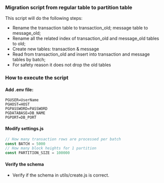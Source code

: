 ### Migration script from regular table to partition table
This script will do the following steps:
- Rename the transaction table to transaction_old; message table to message_old;
- Rename all the related index of transaction_old and message_old tables to old; 
- Create new tables: transaction & message
- Read from transaction_old and insert into transaction and message tables by batch;
- For safety reason it does not drop the old tables

### How to execute the script
#### Add .env file: 
```
PGUSER=UserName
PGHOST=HOST
PGPASSWORD=PASSWORD
PGDATABASE=DB_NAME
PGPORT=DB_PORT
```

#### Modify settings.js
```javascript
// How many transaction rows are processed per batch
const BATCH = 5000
// How many block heights for 1 partition
const PARTITION_SIZE = 100000
```

#### Verify the schema
- Verify if the schema in utils/create.js is correct. 
